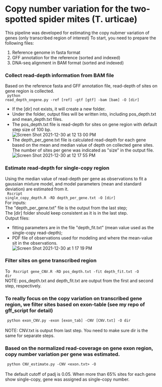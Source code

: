 # Copy number variation for the two-spotted spider mites (T. urticae)

This pipeline was developed for estimating the copy nubmer variation of genes (only transcribed region of interest)
To start, you need to prepare the following files:
1. Reference genome in fasta format
2. GFF annotation for the reference (sorted and indexed)
3. DNA-seq alignment in BAM format (sorted and indexed)

### Collect read-depth information from BAM file 
Based on the reference fasta and GFF annotation file, read-depth of sites on gene region is collected. <br>
<code> python read_depth_ongene.py -ref [ref] -gtf [gtf] -bam [bam] -O [dir] </code> <br>
- If the [dir] not exists, it will create a new folder. <br>
- Under the folder, output files will be written into, including pos_depth.txt and mean_depth.txt files. <br>
- The pos_depth.txt file is read-depth for sites on gene region with default step size of 100 bp. <br>
  ![Screen Shot 2021-12-30 at 12 13 00 PM](https://user-images.githubusercontent.com/63678158/147781629-e1a2d72b-6672-4304-9a55-a79423ea243c.png)
- The depth_per_gene.txt file is calculated read-depth for each gene based on the mean and median value of depth on collected gene sites. The number of sites per gene was indicated as "size" in the output file. <br> 
  ![Screen Shot 2021-12-30 at 12 17 55 PM](https://user-images.githubusercontent.com/63678158/147781946-80e304e0-18df-4d83-945c-684ae22d5115.png)

### Estimate read-depth for single-copy region
Using the median value of read-depth per gene as observations to fit a gaussian mixture model, and model parameters (mean and standard deviation) are estimated from it. <br>
<code> Rscript single_copy_depth.R -RD depth_per_gene.txt -O [dir] </code> <br>
For inputs: <br>
The "depth_per_gene.txt" file is the output from the last step; <br>
The [dir] folder should keep consistent as it is in the last step. <br>
Output files: <br>
- fitting parameters are in the file "depth_fit.txt" (mean value used as the single-copy read-depth); <br>
- PDF file of observations used for modeling and where the mean-value sit in the observations. <br>
![Screen Shot 2021-12-30 at 1 17 19 PM](https://user-images.githubusercontent.com/63678158/147785488-522c60a3-8e8d-4350-b2f6-38e32fdc4a08.png)

### Filter sites on gene transcribed region
To 
<code> Rscript gene_CNV.R -RD pos_depth.txt -fit depth_fit.txt -O dir </code> <br>
NOTE: pos_depth.txt and depth_fit.txt are output from the first and second step, respectively. 

### To really focus on the copy variation on transcribed gene region, we filter sites based on exon-table (see my repo of gff_script for detail)

<code> python exon_CNV.py -exon [exon_tab] -CNV [CNV.txt] -O dir </code> <br>
NOTE: CNV.txt is output from last step. You need to make sure dir is the same for separate steps. 

### Based on the normalized read-coverage on gene exon region, copy number variation per gene was estimated. 
<code> python CNV_estimate.py -CNV <exon.txt> -O <output> </code> <br>
The default cutoff of padj is 0.05. When more than 65% sites for each gene show single-copy, gene was assigned as single-copy number. <br>  
